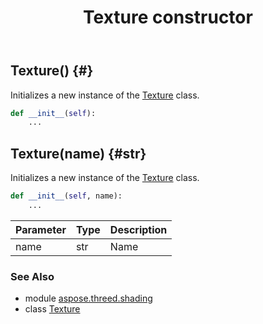 ﻿---
title: Texture constructor
second_title: Aspose.3D for Python via .NET API References
description: 
type: docs
weight: 10
url: /python-net/aspose.threed.shading/texture/__init__/
is_root: false
---

## Texture() {#}

Initializes a new instance of the [Texture](/3d/python-net/aspose.threed.shading/texture) class.



```python
def __init__(self):
    ...
```




## Texture(name) {#str}

Initializes a new instance of the [Texture](/3d/python-net/aspose.threed.shading/texture) class.



```python
def __init__(self, name):
    ...
```


| Parameter | Type | Description |
| :- | :- | :- |
| name | str | Name |



### See Also
* module [aspose.threed.shading](../../)
* class [Texture](/3d/python-net/aspose.threed.shading/texture)

